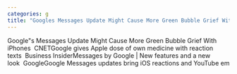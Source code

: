 ```yaml
---
categories: g
title: "Googles Messages Update Might Cause More Green Bubble Grief With iPhones  CNET"
---
```

Google"s Messages Update Might Cause More Green Bubble Grief With iPhones&nbsp;&nbsp;CNETGoogle gives Apple dose of own medicine with reaction texts&nbsp;&nbsp;Business InsiderMessages by Google | New features and a new look&nbsp;&nbsp;GoogleGoogle Messages updates bring iOS reactions and YouTube em